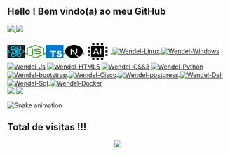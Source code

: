 ## Hello ! Bem vindo(a) ao meu GitHub
 <div>
  <a href="https://github.com/wendelcampos">
  <img height="165em" src="https://github-readme-stats.vercel.app/api?username=wendelcampos&show_icons=true&theme=dracula&include_all_commits=true&count_private=true"/>
  <img height="165em" src="https://github-readme-stats.vercel.app/api/top-langs/?username=wendelcampos&layout=compact&langs_count=16&theme=dracula"/>
</div>
<div style="display: inline_block"><br>
  <img align="center" alt="Wendel-react" height="30" width="40" src="https://github.com/wendelcampos/wendelcampos/blob/master/icons/react.svg">
  <img align="center" alt="Wendel-node" height="30" width="40" src="https://github.com/wendelcampos/wendelcampos/blob/master/icons/node.svg">
  <img align="center" alt="Wendel-typescript" height="30" width="40" src="https://github.com/wendelcampos/wendelcampos/blob/master/icons/typescript.svg">
  <img align="center" alt="Wendel-nextjs" height="30" width="40" src="https://github.com/wendelcampos/wendelcampos/blob/master/icons/nextjs.svg">
  <img align="center" alt="Wendel-ai" height="50" width="60" src="https://github.com/wendelcampos/wendelcampos/blob/master/icons/ai.svg">
  <img align="center" alt="Wendel-Linux" height="30" width="40" src="https://github.com/wendelcampos/wendelcampos/blob/master/icons/linux.svg">
  <img align="center" alt="Wendel-Windows" height="30" width="40" src="https://github.com/wendelcampos/wendelcampos/blob/master/icons/windows.svg">
  <img align="center" alt="Wendel-Js" height="30" width="40" src="https://github.com/wendelcampos/wendelcampos/blob/master/icons/javascript.svg">
  <img align="center" alt="Wendel-HTML5" height="30" width="40" src="https://github.com/wendelcampos/wendelcampos/blob/master/icons/html5.svg">
  <img align="center" alt="Wendel-CSS3" height="30" width="40" src="https://github.com/wendelcampos/wendelcampos/blob/master/icons/css3.svg">
  <img align="center" alt="Wendel-Python" height="30" width="40" src="https://github.com/wendelcampos/wendelcampos/blob/master/icons/python.svg">
  <img align="center" alt="Wendel-bootstrap" height="30" width="40" src="https://github.com/wendelcampos/wendelcampos/blob/master/icons/bootstrap.svg">
  <img align="center" alt="Wendel-Cisco" height="40" width="50" src="https://github.com/wendelcampos/wendelcampos/blob/master/icons/cisco.svg">
  <img align="center" alt="Wendel-postgress" height="30" width="40" src="https://github.com/wendelcampos/wendelcampos/blob/master/icons/postgresql.svg">
  <!-- <img align="center" alt="Wendel-Csharp" height="30" width="40" src="https://github.com/wendelcampos/wendelcampos/blob/master/icons/csharp.svg"> -->
  <img align="center" alt="Wendel-Dell" height="30" width="40" src="https://github.com/wendelcampos/wendelcampos/blob/master/icons/dell.svg">
  <img align="center" alt="Wendel-Sql" height="40" width="50" src="https://github.com/wendelcampos/wendelcampos/blob/master/icons/sql.svg">
  <img align="center" alt="Wendel-Docker" height="30" width="40" src="https://github.com/wendelcampos/wendelcampos/blob/master/icons/docker.svg">
</div>

<div>  
  <a href = "mailto:waguiatrader@gmail.com"><img src="https://img.shields.io/badge/-Gmail-%23333?style=for-the-badge&logo=gmail&logoColor=white" target="_blank"></a>
  <a href="https://www.linkedin.com/in/wendel-c-10a3a6207/" target="_blank"><img src="https://img.shields.io/badge/-LinkedIn-%230077B5?style=for-the-badge&logo=linkedin&logoColor=white" target="_blank"></a> 

  ![Snake animation](https://github.com/wendelcampos/wendelcampos/blob/master/output/github-contribution-grid-snake.svg)
</div>

 ## Total de visitas !!!
 <p align="center"> 
   <img alingn="center" src="https://profile-counter.glitch.me/wendelcampos/count.svg" />
 </p>
